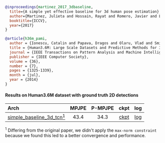 <!-- [ALGORITHM] -->

```bibtex
@inproceedings{martinez_2017_3dbaseline,
  title={A simple yet effective baseline for 3d human pose estimation},
  author={Martinez, Julieta and Hossain, Rayat and Romero, Javier and Little, James J.},
  booktitle={ICCV},
  year={2017}
}
```

<!-- [DATASET] -->

```bibtex
@article{h36m_pami,
  author = {Ionescu, Catalin and Papava, Dragos and Olaru, Vlad and Sminchisescu,  Cristian},
  title = {Human3.6M: Large Scale Datasets and Predictive Methods for 3D Human Sensing in Natural Environments},
  journal = {IEEE Transactions on Pattern Analysis and Machine Intelligence},
  publisher = {IEEE Computer Society},
  volume = {36},
  number = {7},
  pages = {1325-1339},
  month = {jul},
  year = {2014}
}
```

#### Results on Human3.6M dataset with ground truth 2D detections

| Arch | MPJPE | P-MPJPE | ckpt | log |
| :--- | :---: | :---: | :---: | :---: |
| [simple_baseline_3d_tcn<sup>1</sup>](/configs/body/3d_kpt_sview_rgb_img/pose_lift/h36m/simplebaseline3d_h36m.py) | 43.4 | 34.3 | [ckpt](https://download.openmmlab.com/mmpose/body3d/simple_baseline/simple3Dbaseline_h36m-f0ad73a4_20210419.pth) | [log](https://download.openmmlab.com/mmpose/body3d/simple_baseline/20210415_065056.log.json) |

<sup>1</sup> Differing from the original paper, we didn't apply the `max-norm constraint` because we found this led to a better convergence and performance.
